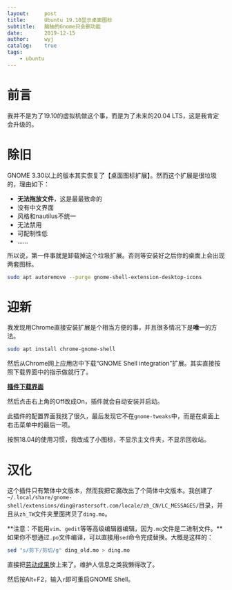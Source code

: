 ```yaml
---
layout:		post
title:		Ubuntu 19.10显示桌面图标
subtitle:	脑抽的Gnome只会删功能
date:		2019-12-15
author:		wyj
catalog:	true
tags:
    - ubuntu
---
```


# 前言

我并不是为了19.10的虚拟机做这个事，而是为了未来的20.04 LTS，这是我肯定会升级的。

# 除旧

GNOME 3.30以上的版本其实恢复了【桌面图标扩展】。然而这个扩展是很垃圾的，理由如下：

- **无法拖放文件**，这是最最致命的
- 没有中文界面
- 风格和nautilus不统一
- 无法禁用
- 可配制性低
- ……

所以说，第一件事就是卸载掉这个垃圾扩展。否则等安装好之后你的桌面上会出现两套图标。

```bash
sudo apt autoremove --purge gnome-shell-extension-desktop-icons
```

# 迎新

我发现用Chrome直接安装扩展是个相当方便的事，并且很多情况下是**唯一**的方法。

```bash
sudo apt install chrome-gnome-shell 
```

然后从Chrome网上应用店中下载“GNOME Shell integration”扩展。其实直接按照下载界面中的指示做就行了。

[**插件下载界面**](https://extensions.gnome.org/extension/2087/desktop-icons-ng-ding/)

然后点击右上角的Off改成On，插件就会自动安装并启动。

此插件的配置界面我找了很久，最后发现它不在`gnome-tweaks`中，而是在桌面上右击菜单中的最后一项。

按照18.04的使用习惯，我改成了小图标，不显示主文件夹，不显示回收站。

# 汉化

这个插件只有繁体中文版本，然而我把它魔改出了个简体中文版本。我创建了`~/.local/share/gnome-shell/extensions/ding@rastersoft.com/locale/zh_CN/LC_MESSAGES/`目录，并且从`zh_TW`文件夹里面拷贝了`ding.mo`。

**注意：不能用`vim`、`gedit`等等高级编辑器编辑，因为`.mo`文件是二进制文件。**如果你不想通过`.po`文件编译，可以直接用`sed`命令完成替换。大概是这样的：

```bash
sed "s/剪下/剪切/g" ding_old.mo > ding.mo
```

直接把[劳动成果](/files/ding.mo)放上来了。维护人信息之类我懒得改了。

然后按Alt+F2，输入`r`即可重启GNOME Shell。
